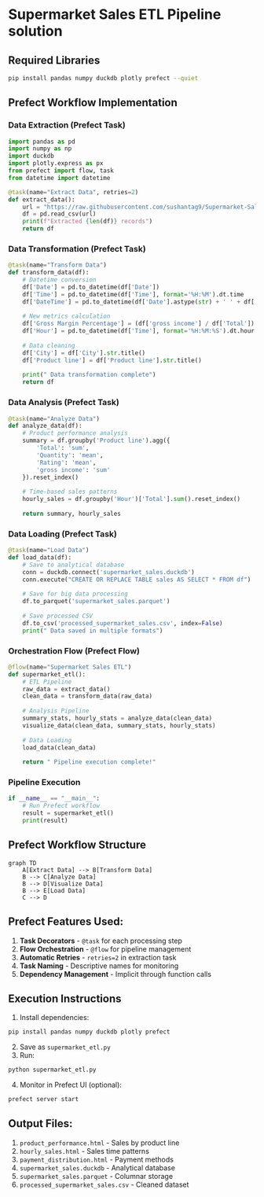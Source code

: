

# Supermarket Sales ETL Pipeline solution

##  Required Libraries
```bash
pip install pandas numpy duckdb plotly prefect --quiet
```

## Prefect Workflow Implementation

### Data Extraction (Prefect Task)
```python
import pandas as pd
import numpy as np
import duckdb
import plotly.express as px
from prefect import flow, task
from datetime import datetime

@task(name="Extract Data", retries=2)
def extract_data():
    url = "https://raw.githubusercontent.com/sushantag9/Supermarket-Sales-Data-Analysis/master/supermarket_sales%20-%20Sheet1.csv"
    df = pd.read_csv(url)
    print(f"Extracted {len(df)} records")
    return df
```

###  Data Transformation (Prefect Task)
```python
@task(name="Transform Data")
def transform_data(df):
    # Datetime conversion
    df['Date'] = pd.to_datetime(df['Date'])
    df['Time'] = pd.to_datetime(df['Time'], format='%H:%M').dt.time
    df['DateTime'] = pd.to_datetime(df['Date'].astype(str) + ' ' + df['Time'].astype(str))
    
    # New metrics calculation
    df['Gross Margin Percentage'] = (df['gross income'] / df['Total']) * 100
    df['Hour'] = pd.to_datetime(df['Time'], format='%H:%M:%S').dt.hour
    
    # Data cleaning
    df['City'] = df['City'].str.title()
    df['Product line'] = df['Product line'].str.title()
    
    print(" Data transformation complete")
    return df
```

###  Data Analysis (Prefect Task)
```python
@task(name="Analyze Data")
def analyze_data(df):
    # Product performance analysis
    summary = df.groupby('Product line').agg({
        'Total': 'sum',
        'Quantity': 'mean',
        'Rating': 'mean',
        'gross income': 'sum'
    }).reset_index()
    
    # Time-based sales patterns
    hourly_sales = df.groupby('Hour')['Total'].sum().reset_index()
    
    return summary, hourly_sales
```


###  Data Loading (Prefect Task)
```python
@task(name="Load Data")
def load_data(df):
    # Save to analytical database
    conn = duckdb.connect('supermarket_sales.duckdb')
    conn.execute("CREATE OR REPLACE TABLE sales AS SELECT * FROM df")
    
    # Save for big data processing
    df.to_parquet('supermarket_sales.parquet')
    
    # Save processed CSV
    df.to_csv('processed_supermarket_sales.csv', index=False)
    print(" Data saved in multiple formats")
```

### Orchestration Flow (Prefect Flow)
```python
@flow(name="Supermarket Sales ETL")
def supermarket_etl():
    # ETL Pipeline
    raw_data = extract_data()
    clean_data = transform_data(raw_data)
    
    # Analysis Pipeline
    summary_stats, hourly_stats = analyze_data(clean_data)
    visualize_data(clean_data, summary_stats, hourly_stats)
    
    # Data Loading
    load_data(clean_data)
    
    return " Pipeline execution complete!"
```

###  Pipeline Execution
```python
if __name__ == "__main__":
    # Run Prefect workflow
    result = supermarket_etl()
    print(result)
```

## Prefect Workflow Structure
```mermaid
graph TD
    A[Extract Data] --> B[Transform Data]
    B --> C[Analyze Data]
    B --> D[Visualize Data]
    B --> E[Load Data]
    C --> D
```

##  Prefect Features Used:
1. **Task Decorators** - `@task` for each processing step
2. **Flow Orchestration** - `@flow` for pipeline management
3. **Automatic Retries** - `retries=2` in extraction task
4. **Task Naming** - Descriptive names for monitoring
5. **Dependency Management** - Implicit through function calls

##  Execution Instructions
1. Install dependencies:
```bash
pip install pandas numpy duckdb plotly prefect
```
2. Save as `supermarket_etl.py`
3. Run:
```bash
python supermarket_etl.py
```
4. Monitor in Prefect UI (optional):
```bash
prefect server start
```

##  Output Files:
1. `product_performance.html` - Sales by product line
2. `hourly_sales.html` - Sales time patterns
3. `payment_distribution.html` - Payment methods
4. `supermarket_sales.duckdb` - Analytical database
5. `supermarket_sales.parquet` - Columnar storage
6. `processed_supermarket_sales.csv` - Cleaned dataset
```
